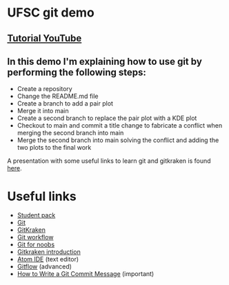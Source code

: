 # UFSC git demo

## [Tutorial YouTube](https://youtu.be/r_BJCNEw63w)

## In this demo I'm explaining how to use git by performing the following steps:

- Create a repository
- Change the README.md file
- Create a branch to add a pair plot
- Merge it into main
- Create a second branch to replace the pair plot with a KDE plot
- Checkout to main and commit a title change to fabricate a conflict when
  merging the second branch into main
- Merge the second branch into main solving the conflict and adding the
  two plots to the final work

A presentation with some useful links to learn git and gitkraken is found [here](https://docs.google.com/presentation/d/10-Lto8_o4Dgo3G_ZhSEA5gQdHNctE5aWslpOzJ6s0K8/edit#slide=id.gd69d42d794_0_229).

# Useful links

- [Student pack](https://education.github.com/pack "Student Pack")
- [Git](https://git-scm.com/ "Git")
- [GitKraken](https://www.gitkraken.com/)
- [Git workflow](https://www.youtube.com/watch?time_continue=5&v=3a2x1iJFJWc "GitKraken workflow")
- [Git for noobs](https://www.youtube.com/watch?v=_ALeswWzpBo "Git explained")
- [Gitkraken introduction](https://www.youtube.com/watch?v=ZKkMwTeAij4 "intro")
- [Atom IDE](https://atom.io/ "Atom") (text editor)
- [Gitflow](https://www.youtube.com/watch?v=eTOgjQ9o4vQ "Gitkraken Gitflow") (advanced)
- [How to Write a Git Commit Message](https://chris.beams.io/posts/git-commit/ "Commit naming") (important)
